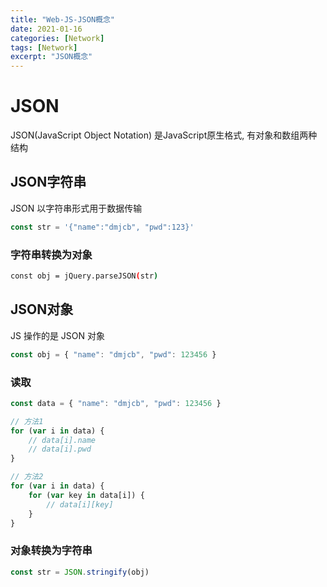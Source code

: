 ```yaml
---
title: "Web-JS-JSON概念"
date: 2021-01-16
categories: [Network]
tags: [Network]
excerpt: "JSON概念"
---
```


# JSON

JSON(JavaScript Object Notation) 是JavaScript原生格式, 有对象和数组两种结构

## JSON字符串

JSON 以字符串形式用于数据传输

```js
const str = '{"name":"dmjcb", "pwd":123}'
```

### 字符串转换为对象

```sh
const obj = jQuery.parseJSON(str)
```

## JSON对象

JS 操作的是 JSON 对象

```js
const obj = { "name": "dmjcb", "pwd": 123456 }
```

### 读取

```js
const data = { "name": "dmjcb", "pwd": 123456 }

// 方法1
for (var i in data) {
    // data[i].name
    // data[i].pwd
}

// 方法2
for (var i in data) {
    for (var key in data[i]) {
        // data[i][key]
    }
}
```

### 对象转换为字符串

```js
const str = JSON.stringify(obj)
```
